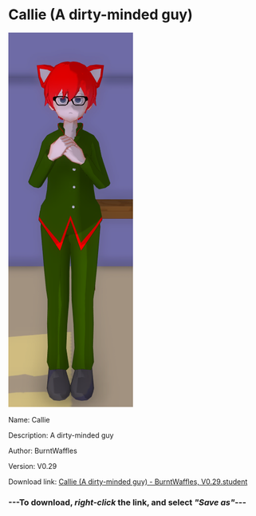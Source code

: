 # Callie (A dirty-minded guy)

<img src = "https://raw.githubusercontent.com/Arbiter1223/Daigaku-Gurashi-Custom-Students/master/Students/Files/Callie%20(A%20dirty-minded%20guy).png">

Name: Callie

Description: A dirty-minded guy

Author: BurntWaffles

Version: V0.29

Download link: <a href="https://raw.githubusercontent.com/Arbiter1223/Daigaku-Gurashi-Custom-Students/master/Students/Files/Callie%20(A%20dirty-minded%20guy)%20-%20BurntWaffles%2C%20V0.29.student">Callie (A dirty-minded guy) - BurntWaffles, V0.29.student</a>

### ---**To download, _right-click_ the link, and select _"Save as"_**---

